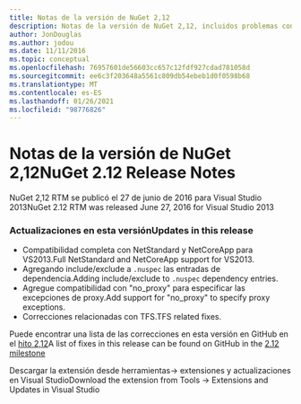 ```yaml
---
title: Notas de la versión de NuGet 2,12
description: Notas de la versión de NuGet 2,12, incluidos problemas conocidos, correcciones de errores, características agregadas y DCR.
author: JonDouglas
ms.author: jodou
ms.date: 11/11/2016
ms.topic: conceptual
ms.openlocfilehash: 76957601de56603cc657c12fdf927cdad781058d
ms.sourcegitcommit: ee6c3f203648a5561c809db54ebeb1d0f0598b68
ms.translationtype: MT
ms.contentlocale: es-ES
ms.lasthandoff: 01/26/2021
ms.locfileid: "98776826"
---
```

# <a name="nuget-212-release-notes"></a><span data-ttu-id="944c9-103">Notas de la versión de NuGet 2,12</span><span class="sxs-lookup"><span data-stu-id="944c9-103">NuGet 2.12 Release Notes</span></span>

<span data-ttu-id="944c9-104">NuGet 2,12 RTM se publicó el 27 de junio de 2016 para Visual Studio 2013</span><span class="sxs-lookup"><span data-stu-id="944c9-104">NuGet 2.12 RTM was released June 27, 2016 for Visual Studio 2013</span></span>

### <a name="updates-in-this-release"></a><span data-ttu-id="944c9-105">Actualizaciones en esta versión</span><span class="sxs-lookup"><span data-stu-id="944c9-105">Updates in this release</span></span>

* <span data-ttu-id="944c9-106">Compatibilidad completa con NetStandard y NetCoreApp para VS2013.</span><span class="sxs-lookup"><span data-stu-id="944c9-106">Full NetStandard  and NetCoreApp support for VS2013.</span></span>
* <span data-ttu-id="944c9-107">Agregando include/exclude a `.nuspec` las entradas de dependencia.</span><span class="sxs-lookup"><span data-stu-id="944c9-107">Adding include/exclude to `.nuspec` dependency entries.</span></span>
* <span data-ttu-id="944c9-108">Agregue compatibilidad con "no_proxy" para especificar las excepciones de proxy.</span><span class="sxs-lookup"><span data-stu-id="944c9-108">Add support for "no_proxy" to specify proxy exceptions.</span></span>
* <span data-ttu-id="944c9-109">Correcciones relacionadas con TFS.</span><span class="sxs-lookup"><span data-stu-id="944c9-109">TFS related fixes.</span></span>

<span data-ttu-id="944c9-110">Puede encontrar una lista de las correcciones en esta versión en GitHub en el [hito 2,12](https://github.com/NuGet/Home/issues?q=milestone%3A2.12+is%3Aclosed)</span><span class="sxs-lookup"><span data-stu-id="944c9-110">A list of fixes in this release can be found on GitHub in the [2.12 milestone](https://github.com/NuGet/Home/issues?q=milestone%3A2.12+is%3Aclosed)</span></span>

<span data-ttu-id="944c9-111">Descargar la extensión desde herramientas-> extensiones y actualizaciones en Visual Studio</span><span class="sxs-lookup"><span data-stu-id="944c9-111">Download the extension from Tools -> Extensions and Updates in Visual Studio</span></span>
